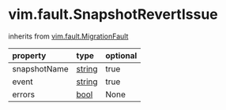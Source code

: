 vim.fault.SnapshotRevertIssue
=============================
inherits from [vim.fault.MigrationFault](docs/vim.fault.MigrationFault.md)

| property | type | optional |
|:---------|:-----|:---------|
| snapshotName | [string](string.md "string") | true |
| event | [string](string.md "string") | true |
| errors | [bool](bool.md "bool") | None |
